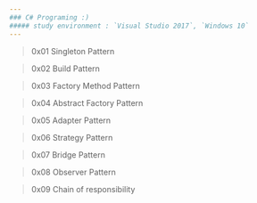 ```yaml
---
### C# Programing :) 
##### study environment : `Visual Studio 2017`, `Windows 10`
---
```

>0x01 Singleton Pattern

>0x02 Build Pattern

>0x03 Factory Method Pattern

>0x04 Abstract Factory Pattern

>0x05 Adapter Pattern

>0x06 Strategy Pattern

>0x07 Bridge Pattern

>0x08 Observer Pattern

>0x09 Chain of responsibility